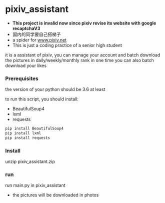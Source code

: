# pixiv_assistant

- **This project is invalid now since pixiv revise its website with google recaptchaV3**
- 国内的同学要自己搭梯子
- a spider for www.pixiv.net
- This is just a coding practice of a senior high student

it is a assistant of pixiv, you can manage your account  and batch download the pictures in daily/weekly/monthly rank in  one time
you can also batch download  your likes

### Prerequisites

the version of your python should be 3.6 at least

to run this script, you should install:

- BeautifulSoup4
- lxml
- requests

```bash
pip install BeautifulSoup4
pip install lxml
pip install requests
```

### Install

unzip pixiv_assistant.zip

### run

run main.py in pixiv_assistant

- the pictures will be downloaded in photos
